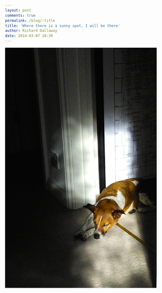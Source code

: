 ```yaml
---
layout: post
comments: true
permalink: /blog/:title
title: 'Where there is a sunny spot, I will be there'
author: Richard Dallaway
date: 2014-03-07 18:39
---
```


<div><a href="/media/tp_2014-03-04_09_36_17.jpg"><img src="/media/tp_thumb_2014-03-04_09_36_17.jpg" width="500" height="791"/></a></div>

  
      
